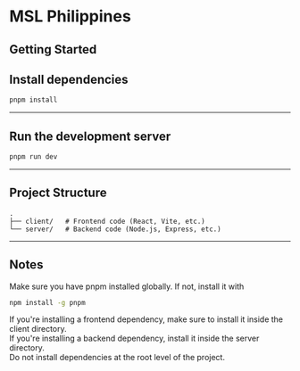 <h1> MSL Philippines </h1>

<h2> Getting Started </h2>
<h2> Install dependencies </h2>

```bash
pnpm install
```
---

<h2> Run the development server </h2>

```bash
pnpm run dev
```
---

<h2> Project Structure </h2>

```text
.
├── client/   # Frontend code (React, Vite, etc.)
└── server/   # Backend code (Node.js, Express, etc.)
```
---
<h2> Notes </h2>

Make sure you have pnpm installed globally. If not, install it with

```bash
npm install -g pnpm
```

If you're installing a frontend dependency, make sure to install it inside the client directory.<br>
If you're installing a backend dependency, install it inside the server directory.<br>
Do not install dependencies at the root level of the project.
